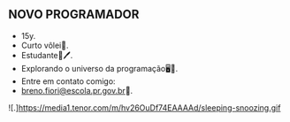 ## NOVO PROGRAMADOR ##
- 15y.
- Curto vôlei🏐.
- Estudante📖🖊️.
- Explorando o universo da programação🖥️🔎.
- Entre em contato comigo: 
- breno.fiori@escola.pr.gov.br📩.


![.]https://media1.tenor.com/m/hv26OuDf74EAAAAd/sleeping-snoozing.gif
